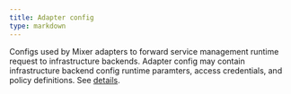 ```yaml
---
title: Adapter config
type: markdown
---
```

Configs used by Mixer adapters to forward service management runtime request to
infrastructure backends. Adapter config may contain infrastructure backend config
runtime paramters, access credentials, and policy definitions. See
[details]({{home}}/docs/reference/config/mixer/adapters).

